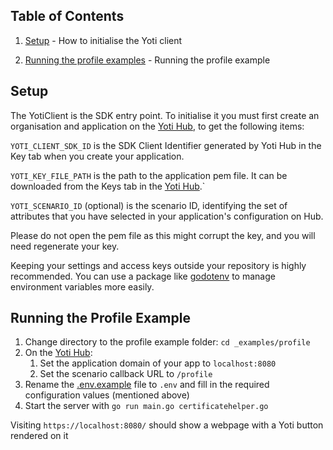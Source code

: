 ## Table of Contents

1) [Setup](#setup) -
How to initialise the Yoti client

1) [Running the profile examples](#running-the-profile-example) -
Running the profile example

## Setup

The YotiClient is the SDK entry point. To initialise it you must first create an organisation and application on the [Yoti Hub](https://hub.yoti.com/), to get the following items:

`YOTI_CLIENT_SDK_ID` is the SDK Client Identifier generated by Yoti Hub in the Key tab when you create your application.

`YOTI_KEY_FILE_PATH` is the path to the application pem file. It can be downloaded from the Keys tab in the [Yoti Hub](https://hub.yoti.com/).`

`YOTI_SCENARIO_ID` (optional) is the scenario ID, identifying the set of attributes that you have selected in your application's configuration on Hub.

Please do not open the pem file as this might corrupt the key, and you will need regenerate your key.

Keeping your settings and access keys outside your repository is highly recommended. You can use a package like [godotenv](https://github.com/joho/godotenv) to manage environment variables more easily.


## Running the Profile Example

1. Change directory to the profile example folder: `cd _examples/profile`
1. On the [Yoti Hub](https://hub.yoti.com/):
    1. Set the application domain of your app to `localhost:8080`
    1. Set the scenario callback URL to `/profile`
1. Rename the [.env.example](_examples/profile/.env.example) file to `.env` and fill in the required configuration values (mentioned above)
1. Start the server with `go run main.go certificatehelper.go`

Visiting `https://localhost:8080/` should show a webpage with a Yoti button rendered on it
